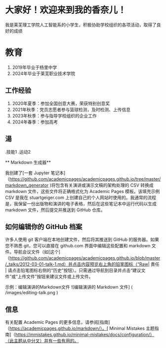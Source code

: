
大家好！欢迎来到我的香奈儿！
======
我是莱芜理工学院人工智能系的小学生，积极协助学校组织的各项活动，取得了良好的成绩

教育
======
1. 2019年毕业于杨里中学
2. 2024年毕业于莱芜职业技术学院

工作经验
------
1. 2020年夏季：参加全国创意大赛，荣获特别创意奖
2. 2021年秋季：党员志愿者参与篮球检测，及时检测、上传信息
3. 2023年秋季：参与指导学校组织的企业工作
4. 2024年春季：参加高考

湯
------
.技能1
.运动2


** Markdown 生成器**

我创建了[一套 Jupyter 笔记本]（https://github.com/academicpages/academicpages.github.io/tree/master/markdown_generator
)将包含有关演讲或演示文稿的架构处理的 CSV 转换成 markdown 文件，这些文件将正确格式化为 Academic Pages 模板。该填充示例 CSV 是我在 stuartgeiger.com 上创建自己的个人网站时使用的。我通常的流程是，我保留一份出版物和演讲的电子表格，然后在这些笔记本中运行代码以生成 markdown 文件，然后提交并推送到 GitHub 仓库。

如何编辑你的 GitHub 档案
------
许多人使用 git 客户端在本地创建文件，然后将其推送到 GitHub 的服务器。如果您不熟悉 git，您可以直接在 github.com 界面中编辑这些配置和 markdown 文件。导航会议文件（如[这个]（https://github.com/academicpages/academicpages.github.io/blob/master/_talks/2012-03-01-talk-1.md）并点击内容预览右上角的铅笔图标（“Raw| 責任 | 请点击铅笔图标右侧的“历史”按钮）。只需通过导航到目录并点击“建议文件”或“上传文件”按钮来建议文件或上传文件。

示例：编辑演讲的Markdown文件
![编辑演讲的 Markdown 文件] ( /images/editing-talk.png )

信息
------
有关配置 Academic Pages 的更多信息，请参阅[指南]（https://academicpages.github.io/markdown/）。[ Minimal Mistakes 主题指南]（https://mmistakes.github.io/minimal-mistakes/docs/configuration/）（此主题从中分叉）并有一些有用的。
